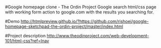#Google homepage clone - The Ordin Project
Google search html/css page with working form action to google.com with the results you searching for.
 
#Demo 
http://htmlpreview.github.io/?https://github.com/rishoej/google-homepage-sketchpad-the-ordin-project/master/index.html
 
#Project description
http://www.theodinproject.com/web-development-101/html-css?ref=lnav
